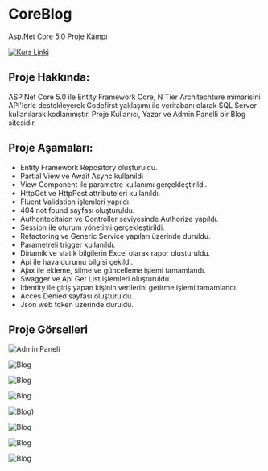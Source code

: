 # CoreBlog
Asp.Net Core 5.0 Proje Kampı 

  [![Kurs Linki](https://img.shields.io/badge/Kurs%20Linki%20-izlemek%20için%20tıklayın-pink)](https://www.youtube.com/playlist?list=PLKnjBHu2xXNNkinaVhPqPZG0ubaLN63ci)


## Proje Hakkında: 
ASP.Net Core 5.0 ile Entity Framework Core, N Tier Architechture mimarisini API'lerle destekleyerek Codefirst yaklaşımı ile veritabanı olarak SQL Server kullanılarak kodlanmıştır.
Proje Kullanıcı, Yazar ve Admin Panelli bir Blog sitesidir.

## Proje Aşamaları:
* Entity Framework Repository oluşturuldu.
* Partial View ve Await Async kullanıldı
* View Component ile parametre kullanımı gerçekleştirildi.
* HttpGet ve HttpPost attributeleri kullanıldı.
* Fluent Validation işlemleri yapıldı.
* 404 not found sayfası oluşturuldu.
* Authontecitaion ve Controller seviyesinde Authorize yapıldı.
* Session ile oturum yönetimi gerçekleştirildi.
* Refactoring ve Generic Service yapıları üzerinde duruldu.
* Parametreli trigger kullanıldı.
* Dinamik ve statik bilgilerin Excel olarak rapor oluşturuldu.
* Api ile hava durumu bilgisi çekildi.
* Ajax ile ekleme, silme ve güncelleme işlemi tamamlandı.
* Swagger ve Api Get List işlemleri oluşturuldu.
* Identity ile giriş yapan kişinin verilerini getirme işlemi tamamlandı.
* Acces Denied sayfası oluşturuldu.
* Json web token üzerinde duruldu.

## Proje Görselleri

![Admin Paneli](https://user-images.githubusercontent.com/70768778/165183222-8defe2ff-6dfc-4db0-b6bf-2b48f76bf129.png)

![Blog](https://user-images.githubusercontent.com/70768778/165183297-907b1a41-e3cc-4f03-b873-4403a76583e6.png)

![Blog](https://user-images.githubusercontent.com/70768778/165183304-8e8fd59b-9f20-4eb5-a75f-5769dc6ba214.png)

![Blog](https://user-images.githubusercontent.com/70768778/165183319-024f1607-225f-4986-a7a9-eec2e6680072.png)

![Blog)](https://user-images.githubusercontent.com/70768778/165183325-0aa011dc-1450-4acb-a92b-7fe3b5e4e440.png)

![Blog](https://user-images.githubusercontent.com/70768778/165183333-0eca39bb-f21f-4ec2-9427-26090d36e27d.png)

![Blog](https://user-images.githubusercontent.com/70768778/165183334-1ff0469b-3644-4462-a58c-137ee9ec0025.png)

![Blog](https://user-images.githubusercontent.com/70768778/165183335-392c7fdd-ecc0-440c-998b-3c5bde755174.png)
